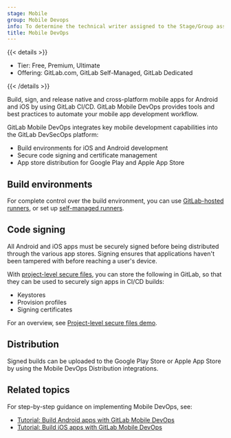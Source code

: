 ```yaml
---
stage: Mobile
group: Mobile Devops
info: To determine the technical writer assigned to the Stage/Group associated with this page, see https://handbook.gitlab.com/handbook/product/ux/technical-writing/#assignments
title: Mobile DevOps
---
```


{{< details >}}

- Tier: Free, Premium, Ultimate
- Offering: GitLab.com, GitLab Self-Managed, GitLab Dedicated

{{< /details >}}

Build, sign, and release native and cross-platform mobile apps for Android and iOS by using GitLab CI/CD.
GitLab Mobile DevOps provides tools and best practices to automate your mobile app development workflow.

GitLab Mobile DevOps integrates key mobile development capabilities into the GitLab DevSecOps platform:

- Build environments for iOS and Android development
- Secure code signing and certificate management
- App store distribution for Google Play and Apple App Store

## Build environments

For complete control over the build environment, you can use [GitLab-hosted runners](../runners/_index.md),
or set up [self-managed runners](https://docs.gitlab.com/runner/#use-self-managed-runners).

## Code signing

All Android and iOS apps must be securely signed before being distributed through
the various app stores. Signing ensures that applications haven't been tampered with
before reaching a user's device.

With [project-level secure files](../secure_files/_index.md), you can store the following
in GitLab, so that they can be used to securely sign apps in CI/CD builds:

- Keystores
- Provision profiles
- Signing certificates

<i class="fa fa-youtube-play youtube" aria-hidden="true"></i>
For an overview, see [Project-level secure files demo](https://youtu.be/O7FbJu3H2YM).

## Distribution

Signed builds can be uploaded to the Google Play Store or Apple App Store by using
the Mobile DevOps Distribution integrations.

## Related topics

For step-by-step guidance on implementing Mobile DevOps, see:

- [Tutorial: Build Android apps with GitLab Mobile DevOps](mobile_devops_tutorial_android.md)
- [Tutorial: Build iOS apps with GitLab Mobile DevOps](mobile_devops_tutorial_ios.md)
